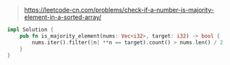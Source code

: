 > https://leetcode-cn.com/problems/check-if-a-number-is-majority-element-in-a-sorted-array/

``` rust
impl Solution {
    pub fn is_majority_element(nums: Vec<i32>, target: i32) -> bool {
        nums.iter().filter(|n| **n == target).count() > nums.len() / 2
    }
}
```